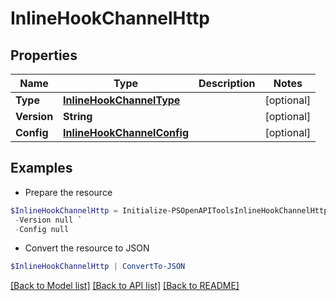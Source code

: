 # InlineHookChannelHttp
## Properties

Name | Type | Description | Notes
------------ | ------------- | ------------- | -------------
**Type** | [**InlineHookChannelType**](InlineHookChannelType.md) |  | [optional] 
**Version** | **String** |  | [optional] 
**Config** | [**InlineHookChannelConfig**](InlineHookChannelConfig.md) |  | [optional] 

## Examples

- Prepare the resource
```powershell
$InlineHookChannelHttp = Initialize-PSOpenAPIToolsInlineHookChannelHttp  -Type null `
 -Version null `
 -Config null
```

- Convert the resource to JSON
```powershell
$InlineHookChannelHttp | ConvertTo-JSON
```

[[Back to Model list]](../README.md#documentation-for-models) [[Back to API list]](../README.md#documentation-for-api-endpoints) [[Back to README]](../README.md)

